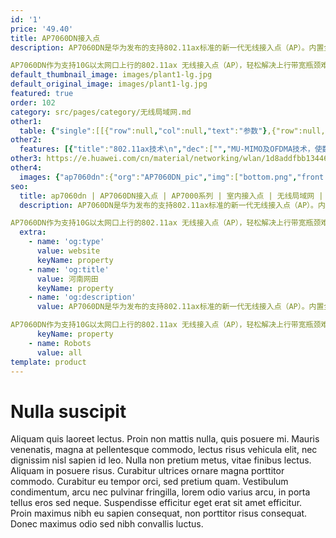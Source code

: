```yaml
---
id: '1'
price: '49.40'
title: AP7060DN接入点
description: AP7060DN是华为发布的支持802.11ax标准的新一代无线接入点（AP）。内置全向天线，整机12条空间流，速率可达6Gbps；可充分满足课堂VR/AR、4K/8K高清视频流、多媒体、桌面云应用等大带宽业务服务质量要求，让企业用户畅享优质无线业务；提供外置物联网扩展，满足企业物联网功能扩展需求。

AP7060DN作为支持10G以太网口上行的802.11ax 无线接入点（AP），轻松解决上行带宽瓶颈难题，产品智能、安全、易用，在当前同类产品中处于领先地位；配合美化的外观设计，适用于企业办公和教育等场景。
default_thumbnail_image: images/plant1-lg.jpg
default_original_image: images/plant1-lg.jpg
featured: true
order: 102
category: src/pages/category/无线局域网.md
other1: 
  table: {"single":[[{"row":null,"col":null,"text":"参数"},{"row":null,"col":null,"text":"AP7060DN"}],[{"row":null,"col":null,"text":"尺寸（长×宽×高）"},{"row":null,"col":null,"text":"220mm×220mm×57mm"}],[{"row":null,"col":null,"text":"电源输入"},{"row":null,"col":null,"text":"DC：42.5V~57V\nPoE供电：满足802.3at以太网供电标准"}],[{"row":null,"col":null,"text":"最大功耗"},{"row":null,"col":null,"text":"DC/802.3at供电：25.4W（不含USB、IoT）\n说明：实际发射功率遵照不同国家和地区法规而有所不同。"}],[{"row":null,"col":null,"text":"蓝牙"},{"row":null,"col":null,"text":"蓝牙5.0"}],[{"row":null,"col":null,"text":"工作温度"},{"row":null,"col":null,"text":" -10℃ ～+50℃"}],[{"row":null,"col":null,"text":"天线类型"},{"row":null,"col":null,"text":"内置全向天线"}],[{"row":null,"col":null,"text":"最大用户数"},{"row":null,"col":null,"text":"≤1024\n说明： 使用环境不同实际用户数存在差异。"}],[{"row":null,"col":null,"text":"最大发射功率"},{"row":null,"col":null,"text":"2.4G：24dBm（组合功率）\n5G：27dBm（组合功率）\n说明： 实际发射功率遵照不同国家和地区法规而有所不同。"}],[{"row":null,"col":null,"text":"MIMO:空间流"},{"row":null,"col":null,"text":"2.4G:4×4:4  5G:8×8:8"}],[{"row":null,"col":null,"text":"无线协议"},{"row":null,"col":null,"text":"802.11a/b/g/n/ac/ac wave2/ax"}],[{"row":null,"col":null,"text":"最高速率"},{"row":null,"col":null,"text":"6 Gbps"}]]}
other2:
  features: [{"title":"802.11ax技术\n","dec":["","MU-MIMO及OFDMA技术，使数据传输有序、高效\n1024QAM调制方式，整机12条空间流，空口速率高达6 Gbps",""]},{"title":"物联网扩展\n","dec":["","支持RFID、ZigBee物联网插卡，灵活扩展IoT应用",""]},{"title":"云管理\n","dec":["","可通过华为云管理平台对AP设备及业务进行管理和运维，节省网络运维成本；",""]}]
other3: https://e.huawei.com/cn/material/networking/wlan/1d8addfbb134461d8da09551a2b6ad8a
other4:
  images: {"ap7060dn":{"org":"AP7060DN_pic","img":["bottom.png","front.png","front_left.png","front_right.png","front_top.png","rear.png","rear_left.png","rear_top.png"]}}
seo:
  title: ap7060dn | AP7060DN接入点 | AP7000系列 | 室内接入点 | 无线局域网 | 企业网络
  description: AP7060DN是华为发布的支持802.11ax标准的新一代无线接入点（AP）。内置全向天线，整机12条空间流，速率可达6Gbps；可充分满足课堂VR/AR、4K/8K高清视频流、多媒体、桌面云应用等大带宽业务服务质量要求，让企业用户畅享优质无线业务；提供外置物联网扩展，满足企业物联网功能扩展需求。

AP7060DN作为支持10G以太网口上行的802.11ax 无线接入点（AP），轻松解决上行带宽瓶颈难题，产品智能、安全、易用，在当前同类产品中处于领先地位；配合美化的外观设计，适用于企业办公和教育等场景。
  extra:
    - name: 'og:type'
      value: website
      keyName: property
    - name: 'og:title'
      value: 河南网田
      keyName: property
    - name: 'og:description'
      value: AP7060DN是华为发布的支持802.11ax标准的新一代无线接入点（AP）。内置全向天线，整机12条空间流，速率可达6Gbps；可充分满足课堂VR/AR、4K/8K高清视频流、多媒体、桌面云应用等大带宽业务服务质量要求，让企业用户畅享优质无线业务；提供外置物联网扩展，满足企业物联网功能扩展需求。

AP7060DN作为支持10G以太网口上行的802.11ax 无线接入点（AP），轻松解决上行带宽瓶颈难题，产品智能、安全、易用，在当前同类产品中处于领先地位；配合美化的外观设计，适用于企业办公和教育等场景。
      keyName: property
    - name: Robots
      value: all
template: product
---
```


# Nulla suscipit

Aliquam quis laoreet lectus. Proin non mattis nulla, quis posuere mi. Mauris venenatis, magna at pellentesque commodo, lectus risus vehicula elit, nec dignissim nisl sapien id leo. Nulla non pretium metus, vitae finibus lectus. Aliquam in posuere risus. Curabitur ultrices ornare magna porttitor commodo. Curabitur eu tempor orci, sed pretium quam. Vestibulum condimentum, arcu nec pulvinar fringilla, lorem odio varius arcu, in porta tellus eros sed neque. Suspendisse efficitur eget erat sit amet efficitur. Proin maximus nibh eu sapien consequat, non porttitor risus consequat. Donec maximus odio sed nibh convallis luctus.